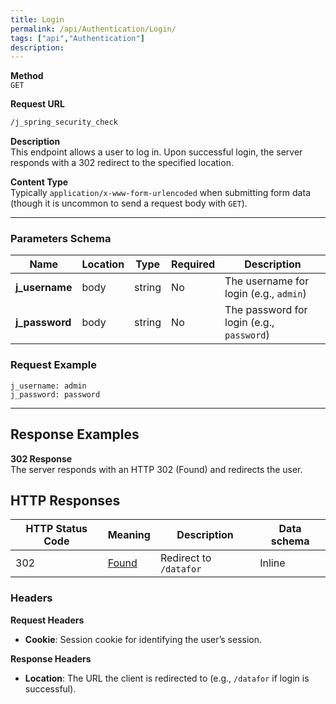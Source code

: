 ```yaml
---
title: Login
permalink: /api/Authentication/Login/
tags: ["api","Authentication"]
description: 
---
```


**Method**  
`GET`

**Request URL**
```html
/j_spring_security_check
```

**Description**  
This endpoint allows a user to log in. Upon successful login, the server responds with a 302 redirect to the specified location.

**Content Type**  
Typically `application/x-www-form-urlencoded` when submitting form data (though it is uncommon to send a request body with `GET`).

---

### **Parameters Schema**

| Name          | Location | Type   | Required | Description                                         |
|---------------|----------|--------|----------|-----------------------------------------------------|
| **j_username**| body     | string | No       | The username for login (e.g., `admin`)             |
| **j_password**| body     | string | No       | The password for login (e.g., `password`)          |

### **Request Example**
```
j_username: admin
j_password: password
```

---

## **Response Examples**

**302 Response**  
The server responds with an HTTP 302 (Found) and redirects the user.

## **HTTP Responses**

| HTTP Status Code | Meaning                                                                                 | Description                       | Data schema |
|------------------|-----------------------------------------------------------------------------------------|-----------------------------------|------------|
| 302              | [Found](https://tools.ietf.org/html/rfc7231#section-6.4.3)                             | Redirect to `/datafor`            | Inline     |

### **Headers**

**Request Headers**
- **Cookie**: Session cookie for identifying the user’s session.

**Response Headers**
- **Location**: The URL the client is redirected to (e.g., `/datafor` if login is successful).